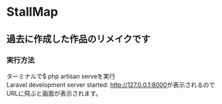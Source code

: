 # StallMap
## 過去に作成した作品のリメイクです  
### 実行方法 
ターミナルで$ php artisan serveを実行  
Laravel development server started: <http://127.0.0.1:8000>が表示されるのでURLに飛ぶと画面が表示されます。
